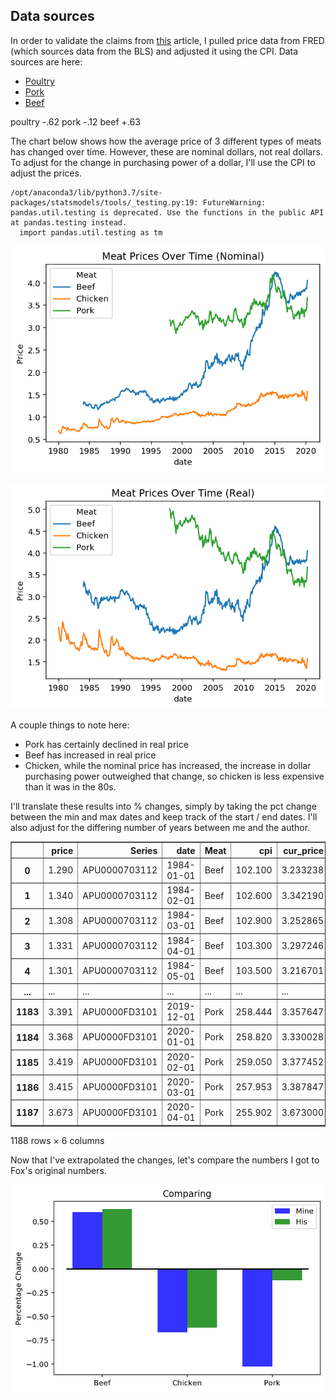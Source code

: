 ## Data sources

In order to validate the claims from [this](https://www.bloomberg.com/news/articles/2020-05-11/why-chicken-is-plentiful-during-the-pandemic-and-beef-is-not?srnd=premium&utm_medium=social&utm_source=twitter&utm_campaign=socialflow-organic&utm_content=markets&cmpid%3D=socialflow-twitter-markets&sref=XQtHDW1P) article, I pulled price data from FRED (which sources data from the BLS) and adjusted it using the CPI. Data sources are here:

- [Poultry](https://fred.stlouisfed.org/series/APU0000706111)
- [Pork](https://fred.stlouisfed.org/series/APU0000FD3101)
- [Beef](https://fred.stlouisfed.org/series/APU0000703112)

poultry -.62
pork -.12
beef +.63

The chart below shows how the average price of 3 different types of meats has changed over time. However, these are nominal dollars, not real dollars. To adjust for the change in purchasing power of a dollar, I'll use the CPI to adjust the prices.

    /opt/anaconda3/lib/python3.7/site-packages/statsmodels/tools/_testing.py:19: FutureWarning: pandas.util.testing is deprecated. Use the functions in the public API at pandas.testing instead.
      import pandas.util.testing as tm



![png](price_check_files/price_check_3_1.png)



![png](price_check_files/price_check_4_0.png)


A couple things to note here:

- Pork has certainly declined in real price
- Beef has increased in real price
- Chicken, while the nominal price has increased, the increase in dollar purchasing power outweighed that change, so chicken is less expensive than it was in the 80s.

I'll translate these results into % changes, simply by taking the pct change between the min and max dates and keep track of the start / end dates. I'll also adjust for the differing number of years between me and the author.




<div>
<style scoped>
    .dataframe tbody tr th:only-of-type {
        vertical-align: middle;
    }

    .dataframe tbody tr th {
        vertical-align: top;
    }

    .dataframe thead th {
        text-align: right;
    }
</style>
<table border="1" class="dataframe">
  <thead>
    <tr style="text-align: right;">
      <th></th>
      <th>price</th>
      <th>Series</th>
      <th>date</th>
      <th>Meat</th>
      <th>cpi</th>
      <th>cur_price</th>
    </tr>
  </thead>
  <tbody>
    <tr>
      <th>0</th>
      <td>1.290</td>
      <td>APU0000703112</td>
      <td>1984-01-01</td>
      <td>Beef</td>
      <td>102.100</td>
      <td>3.233238</td>
    </tr>
    <tr>
      <th>1</th>
      <td>1.340</td>
      <td>APU0000703112</td>
      <td>1984-02-01</td>
      <td>Beef</td>
      <td>102.600</td>
      <td>3.342190</td>
    </tr>
    <tr>
      <th>2</th>
      <td>1.308</td>
      <td>APU0000703112</td>
      <td>1984-03-01</td>
      <td>Beef</td>
      <td>102.900</td>
      <td>3.252865</td>
    </tr>
    <tr>
      <th>3</th>
      <td>1.331</td>
      <td>APU0000703112</td>
      <td>1984-04-01</td>
      <td>Beef</td>
      <td>103.300</td>
      <td>3.297246</td>
    </tr>
    <tr>
      <th>4</th>
      <td>1.301</td>
      <td>APU0000703112</td>
      <td>1984-05-01</td>
      <td>Beef</td>
      <td>103.500</td>
      <td>3.216701</td>
    </tr>
    <tr>
      <th>...</th>
      <td>...</td>
      <td>...</td>
      <td>...</td>
      <td>...</td>
      <td>...</td>
      <td>...</td>
    </tr>
    <tr>
      <th>1183</th>
      <td>3.391</td>
      <td>APU0000FD3101</td>
      <td>2019-12-01</td>
      <td>Pork</td>
      <td>258.444</td>
      <td>3.357647</td>
    </tr>
    <tr>
      <th>1184</th>
      <td>3.368</td>
      <td>APU0000FD3101</td>
      <td>2020-01-01</td>
      <td>Pork</td>
      <td>258.820</td>
      <td>3.330028</td>
    </tr>
    <tr>
      <th>1185</th>
      <td>3.419</td>
      <td>APU0000FD3101</td>
      <td>2020-02-01</td>
      <td>Pork</td>
      <td>259.050</td>
      <td>3.377452</td>
    </tr>
    <tr>
      <th>1186</th>
      <td>3.415</td>
      <td>APU0000FD3101</td>
      <td>2020-03-01</td>
      <td>Pork</td>
      <td>257.953</td>
      <td>3.387847</td>
    </tr>
    <tr>
      <th>1187</th>
      <td>3.673</td>
      <td>APU0000FD3101</td>
      <td>2020-04-01</td>
      <td>Pork</td>
      <td>255.902</td>
      <td>3.673000</td>
    </tr>
  </tbody>
</table>
<p>1188 rows × 6 columns</p>
</div>



Now that I've extrapolated the changes, let's compare the numbers I got to Fox's original numbers.


![png](price_check_files/price_check_9_0.png)

